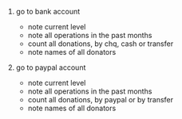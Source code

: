 



1) go to bank account

   - note current level
   - note all operations in the past months
   - count all donations, by chq, cash or transfer
   - note names of all donators

2) go to paypal account

   - note current level
   - note all operations in the past months
   - count all donations, by paypal or by transfer
   - note names of all donators